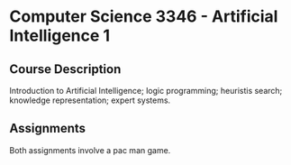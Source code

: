 # Computer Science 3346 - Artificial Intelligence 1

## Course Description

Introduction to Artificial Intelligence; logic programming; heuristis search; knowledge representation; expert systems.

## Assignments
Both assignments involve a pac man game.
